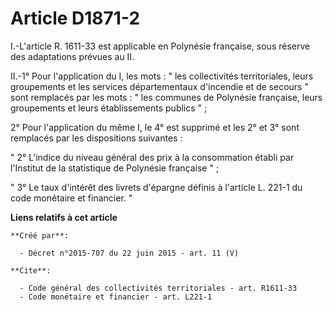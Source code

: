 # Article D1871-2

I.-L'article R. 1611-33 est applicable en Polynésie française, sous réserve des adaptations prévues au II. 

II.-1° Pour l'application du I, les mots : " les collectivités territoriales, leurs groupements et les services
départementaux d'incendie et de secours " sont remplacés par les mots : " les communes de Polynésie française, leurs
groupements et leurs établissements publics " ; 

2° Pour l'application du même I, le 4° est supprimé et les 2° et 3° sont remplacés par les dispositions suivantes : 

" 2° L'indice du niveau général des prix à la consommation établi par l'Institut de la statistique de Polynésie française
" ; 

" 3° Le taux d'intérêt des livrets d'épargne définis à l'article L. 221-1 du code monétaire et financier. "

**Liens relatifs à cet article**

	**Créé par**:

	  - Décret n°2015-707 du 22 juin 2015 - art. 11 (V)

	**Cite**:

	  - Code général des collectivités territoriales - art. R1611-33
	  - Code monétaire et financier - art. L221-1
